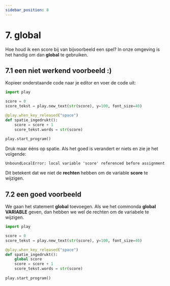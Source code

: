 ```yaml
---
sidebar_position: 8
---
```


# 7. global
Hoe houd ik een score bij van bijvoorbeeld een spel?
In onze omgeving is het handig om dan **global** te gebruiken.

## 7.1 een niet werkend voorbeeld :)

Kopieer onderstaande code naar je editor en voer de code uit:

```python
import play

score = 0
score_tekst = play.new_text(str(score), y=100, font_size=40)

@play.when_key_released("space")
def spatie_ingedrukt():
    score = score + 1
    score_tekst.words = str(score)
    
play.start_program()
```

Druk maar ééns op spatie. Als het goed is verandert er niets en zie je het volgende:

```
UnboundLocalError: local variable 'score' referenced before assignment
```

Dit betekent dat we niet de **rechten** hebben om de variable **score** te wijzigen.

## 7.2 een goed voorbeeld
We gaan het statement **global** toevoegen.
Als we het commonda **global VARIABLE** geven, dan hebben we wel de rechten om de variabele te wijzigen.

```python
import play

score = 0
score_tekst = play.new_text(str(score), y=100, font_size=40)

@play.when_key_released("space")
def spatie_ingedrukt():
    global score
    score = score + 1
    score_tekst.words = str(score)
    
play.start_program()
```      

